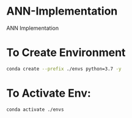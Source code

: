 # ANN-Implementation
ANN Implementation

# To Create Environment
```bash
conda create --prefix ./envs python=3.7 -y
```

# To Activate Env:
```bash
conda activate ./envs
```


